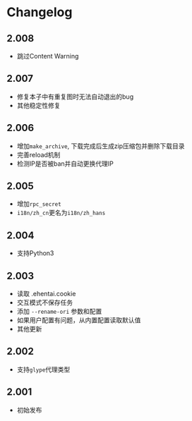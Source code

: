 # Changelog

## 2.008
- 跳过Content Warning

## 2.007
- 修复本子中有重复图时无法自动退出的bug
- 其他稳定性修复

## 2.006
- 增加`make_archive`, 下载完成后生成zip压缩包并删除下载目录
- 完善reload机制
- 检测IP是否被ban并自动更换代理IP

## 2.005
- 增加`rpc_secret`
- `i18n/zh_cn`更名为`i18n/zh_hans`

## 2.004
- 支持Python3

## 2.003
- 读取 .ehentai.cookie
- 交互模式不保存任务
- 添加 `--rename-ori` 参数和配置
- 如果用户配置有问题，从内置配置读取默认值
- 其他更新

## 2.002
- 支持`glype`代理类型

## 2.001
- 初始发布
